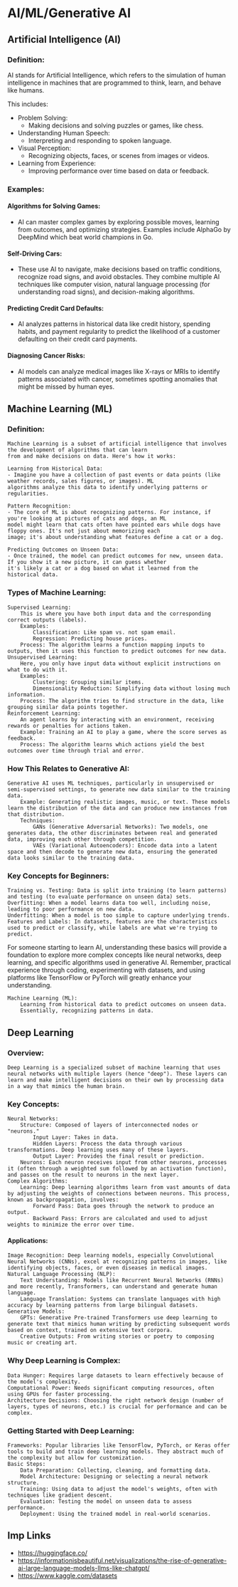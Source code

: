 # AI/ML/Generative AI


## Artificial Intelligence (AI)

### Definition:

AI stands for Artificial Intelligence, which refers to the simulation of human intelligence in machines that are
programmed to think, learn, and behave like humans.

This includes:
- Problem Solving: 
    - Making decisions and solving puzzles or games, like chess.
- Understanding Human Speech:
    - Interpreting and responding to spoken language.
- Visual Perception:
    - Recognizing objects, faces, or scenes from images or videos.
- Learning from Experience:
    - Improving performance over time based on data or feedback.


### Examples:

#### Algorithms for Solving Games:
- AI can master complex games by exploring possible moves, learning from outcomes, and optimizing strategies.
Examples include AlphaGo by DeepMind which beat world champions in Go.

#### Self-Driving Cars:
- These use AI to navigate, make decisions based on traffic conditions, recognize road signs, and avoid obstacles.
They combine multiple AI techniques like computer vision, natural language processing (for understanding road signs),
and decision-making algorithms.

#### Predicting Credit Card Defaults:
- AI analyzes patterns in historical data like credit history, spending habits, and payment regularity to predict the
likelihood of a customer defaulting on their credit card payments.

#### Diagnosing Cancer Risks:
- AI models can analyze medical images like X-rays or MRIs to identify patterns associated with cancer, sometimes
spotting anomalies that might be missed by human eyes.


## Machine Learning (ML)

### Definition:
    Machine Learning is a subset of artificial intelligence that involves the development of algorithms that can learn
    from and make decisions on data. Here's how it works:

    Learning from Historical Data: 
    - Imagine you have a collection of past events or data points (like weather records, sales figures, or images). ML
    algorithms analyze this data to identify underlying patterns or regularities.
    
    Pattern Recognition:
    - The core of ML is about recognizing patterns. For instance, if you're looking at pictures of cats and dogs, an ML
    model might learn that cats often have pointed ears while dogs have floppy ones. It's not just about memorizing each
    image; it's about understanding what features define a cat or a dog.
    
    Predicting Outcomes on Unseen Data:
    - Once trained, the model can predict outcomes for new, unseen data. If you show it a new picture, it can guess whether
    it's likely a cat or a dog based on what it learned from the historical data.


### Types of Machine Learning:

    Supervised Learning:
        This is where you have both input data and the corresponding correct outputs (labels). 
        Examples: 
            Classification: Like spam vs. not spam email.
            Regression: Predicting house prices.
        Process: The algorithm learns a function mapping inputs to outputs, then it uses this function to predict outcomes for new data.
    Unsupervised Learning:
        Here, you only have input data without explicit instructions on what to do with it. 
        Examples: 
            Clustering: Grouping similar items.
            Dimensionality Reduction: Simplifying data without losing much information.
        Process: The algorithm tries to find structure in the data, like grouping similar data points together.
    Reinforcement Learning:
        An agent learns by interacting with an environment, receiving rewards or penalties for actions taken.
        Example: Training an AI to play a game, where the score serves as feedback.
        Process: The algorithm learns which actions yield the best outcomes over time through trial and error.


### How This Relates to Generative AI:

    Generative AI uses ML techniques, particularly in unsupervised or semi-supervised settings, to generate new data similar to the training data. 
        Example: Generating realistic images, music, or text. These models learn the distribution of the data and can produce new instances from that distribution.
        Techniques: 
            GANs (Generative Adversarial Networks): Two models, one generates data, the other discriminates between real and generated data, improving each other through competition.
            VAEs (Variational Autoencoders): Encode data into a latent space and then decode to generate new data, ensuring the generated data looks similar to the training data.


### Key Concepts for Beginners:

    Training vs. Testing: Data is split into training (to learn patterns) and testing (to evaluate performance on unseen data) sets.
    Overfitting: When a model learns data too well, including noise, leading to poor performance on new data.
    Underfitting: When a model is too simple to capture underlying trends.
    Features and Labels: In datasets, features are the characteristics used to predict or classify, while labels are what we're trying to predict.


For someone starting to learn AI, understanding these basics will provide a foundation to explore more complex concepts like neural networks, deep learning, and specific algorithms used in generative AI. Remember, practical experience through coding, experimenting with datasets, and using platforms like TensorFlow or PyTorch will greatly enhance your understanding.

    Machine Learning (ML): 
        Learning from historical data to predict outcomes on unseen data. 
        Essentially, recognizing patterns in data.


## Deep Learning

### Overview:

    Deep Learning is a specialized subset of machine learning that uses neural networks with multiple layers (hence "deep"). These layers can learn and make intelligent decisions on their own by processing data in a way that mimics the human brain.


### Key Concepts:

    Neural Networks:
        Structure: Composed of layers of interconnected nodes or "neurons." 
            Input Layer: Takes in data.
            Hidden Layers: Process the data through various transformations. Deep learning uses many of these layers.
            Output Layer: Provides the final result or prediction.
        Neurons: Each neuron receives input from other neurons, processes it (often through a weighted sum followed by an activation function), and passes on the result to neurons in the next layer.
    Complex Algorithms:
        Learning: Deep learning algorithms learn from vast amounts of data by adjusting the weights of connections between neurons. This process, known as backpropagation, involves:
            Forward Pass: Data goes through the network to produce an output.
            Backward Pass: Errors are calculated and used to adjust weights to minimize the error over time.


#### Applications:

    Image Recognition: Deep learning models, especially Convolutional Neural Networks (CNNs), excel at recognizing patterns in images, like identifying objects, faces, or even diseases in medical images.
    Natural Language Processing (NLP): 
        Text Understanding: Models like Recurrent Neural Networks (RNNs) and more recently, Transformers, can understand and generate human language. 
        Language Translation: Systems can translate languages with high accuracy by learning patterns from large bilingual datasets.
    Generative Models: 
        GPTs: Generative Pre-trained Transformers use deep learning to generate text that mimics human writing by predicting subsequent words based on context, trained on extensive text corpora.
        Creative Outputs: From writing stories or poetry to composing music or creating art.


### Why Deep Learning is Complex:

    Data Hunger: Requires large datasets to learn effectively because of the model's complexity.
    Computational Power: Needs significant computing resources, often using GPUs for faster processing.
    Architecture Decisions: Choosing the right network design (number of layers, types of neurons, etc.) is crucial for performance and can be complex.


### Getting Started with Deep Learning:

    Frameworks: Popular libraries like TensorFlow, PyTorch, or Keras offer tools to build and train deep learning models. They abstract much of the complexity but allow for customization.
    Basic Steps:
        Data Preparation: Collecting, cleaning, and formatting data.
        Model Architecture: Designing or selecting a neural network structure.
        Training: Using data to adjust the model's weights, often with techniques like gradient descent.
        Evaluation: Testing the model on unseen data to assess performance.
        Deployment: Using the trained model in real-world scenarios.


## Imp Links
- https://huggingface.co/
- https://informationisbeautiful.net/visualizations/the-rise-of-generative-ai-large-language-models-llms-like-chatgpt/
- https://www.kaggle.com/datasets

